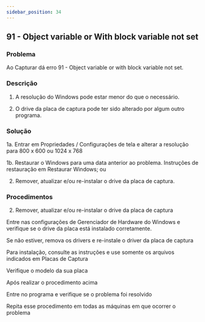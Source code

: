```yaml
---
sidebar_position: 34
---
```


## 91 - Object variable or With block variable not set

### Problema

Ao Capturar dá erro 91 - Object variable or with block variable
not set.

### Descrição

1. A resolução do Windows pode estar menor do que o necessário.

2. O drive da placa de captura pode ter sido alterado por algum
outro programa.

### Solução

1a. Entrar em Propriedades / Configurações de tela e alterar a
resolução para 800 x 600 ou 1024 x 768

1b. Restaurar o Windows para uma data anterior ao problema.
Instruções de restauração em Restaurar Windows; ou

2. Remover, atualizar e/ou re-instalar o drive da placa de
captura.

### Procedimentos

2. Remover, atualizar e/ou re-instalar o drive da placa de
captura

Entre nas configurações de Gerenciador de Hardware do Windows e
verifique se o drive da placa está instalado corretamente.

Se não estiver, remova os drivers e re-instale o driver da placa
de captura

Para instalação, consulte as instruções e use somente os
arquivos indicados em Placas de Captura

Verifique o modelo da sua placa

Após realizar o procedimento acima

Entre no programa e verifique se o problema foi resolvido

Repita esse procedimento em todas as máquinas em que ocorrer o
problema